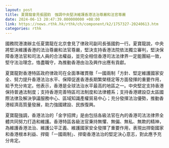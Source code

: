 ```yaml
---
layout: post
title: 夏寶龍會見張國鈞　強調中央堅決維護香港法治尊嚴和法官尊嚴
date: 2024-06-13 20:47:39.000000000 +08:00
link: https://news.rthk.hk/rthk/ch/component/k2/1757327-20240613.htm
categories: rthk
---
```


國務院港澳辦主任夏寶龍在北京會見了律政司副司長張國鈞一行。夏寶龍說，中央將堅決維護香港的法治尊嚴和法官尊嚴，堅決支持香港法院依法獨立審判，堅決保障香港法官和司法人員的合法權益，並完全相信香港司法法律界一定能團結一致，堅守法治理念，恪盡職守，為推動香港由治及興作出應有貢獻。

夏寶龍對香港特區政府律政司在全面準確貫徹「一國兩制「方針、堅定維護國家安全、努力提升香港法治水平、保障促進香港長期繁榮穩定等方面發揮的重要作用，給予充分肯定。他表示，香港是全球法治水平最高的地區之一。中央堅定支持香港保持普通法制度；支持香港完善特區司法制度和法律體系；支持香港建設亞太區國際法律及解決爭議服務中心、區域知識產權貿易中心；充分發揮法治優勢，推動香港經濟高質量發展，助力強國建設、民族復興。
 
夏寶龍強調，香港法治的「金字招牌」是由包括各級法官在內的香港司法法律界全體共同努力打造和維護。香港特區各級法官秉持無懼、無偏、無私、無欺的精神，為維護香港法治、維護公平正義、維護國家安全發揮了重要作用，表現出捍衛國家和香港根本利益、捍衛「一國兩制」、捍衛香港法治的堅定決心意志，對此應予充分肯定。
